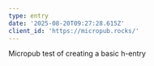 ```yaml
---
type: entry
date: '2025-08-20T09:27:28.615Z'
client_id: 'https://micropub.rocks/'
---
```

Micropub test of creating a basic h-entry
